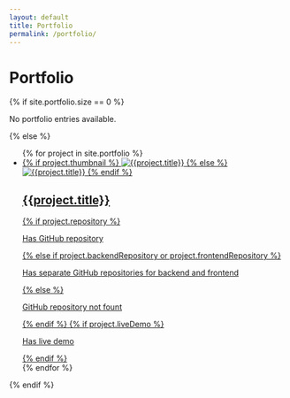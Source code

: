 ```yaml
---
layout: default
title: Portfolio
permalink: /portfolio/
---
```


<div id="portfolio-list-container">
  <h1>Portfolio</h1>
  {% if site.portfolio.size == 0 %}
    <p>No portfolio entries available.</p>
  {% else %}
    <ul id="portfolio-list-items">
      {% for project in site.portfolio %}
        <li>
          <a href="{{project.url}}" class="portfolio-item-link">
            {% if project.thumbnail %}
              <img src="{{project.thumbnail}}" alt="{{project.title}}">
            {% else %}
              <img src="https://placehold.co/200x150?text=Project+Thumbnail" alt="{{project.title}}"/>
            {% endif %}
            <div class="github-repo-link-wrapper">
              <h2>{{project.title}}</h2>
              {% if project.repository %}
                <p>Has GitHub repository</p>
              {% else if project.backendRepository or project.frontendRepository %}
                <p>Has separate GitHub repositories for backend and frontend</p>
              {% else %}
                <p>GitHub repository not fount</p>
              {% endif %}
              {% if project.liveDemo %}
                <p>Has live demo</p>
              {% endif %}
            </div>
          </a>
        </li>
      {% endfor %}
    </ul>
  {% endif %}
</div>
